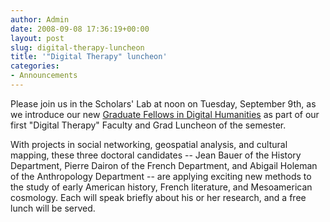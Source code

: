 ```yaml
---
author: Admin
date: 2008-09-08 17:36:19+00:00
layout: post
slug: digital-therapy-luncheon
title: '"Digital Therapy" luncheon'
categories:
- Announcements
---
```


Please join us in the Scholars' Lab at noon on Tuesday, September 9th, as we introduce our new [Graduate Fellows in Digital Humanities](http://www.scholarslab.org/about/fellowship.html) as part of our first "Digital Therapy" Faculty and Grad Luncheon of the semester.

With projects in social networking, geospatial analysis, and cultural mapping, these three doctoral candidates -- Jean Bauer of the History Department, Pierre Dairon of the French Department, and Abigail Holeman of the Anthropology Department -- are applying exciting new methods to the study of early American history, French literature, and Mesoamerican cosmology. Each will speak briefly about his or her research, and a free lunch will be served.
